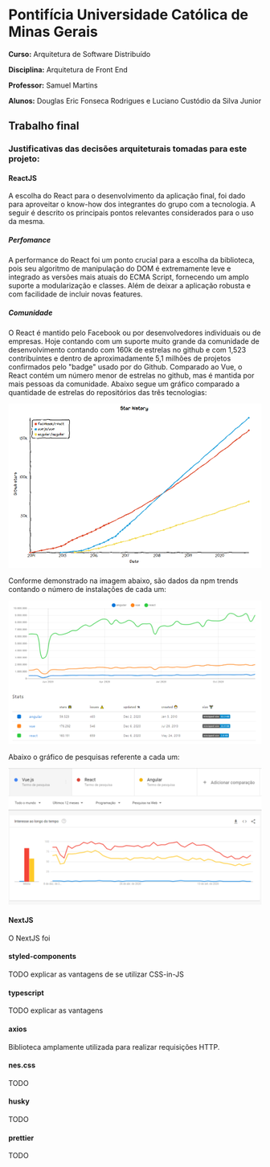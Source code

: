 # Pontifícia Universidade Católica de Minas Gerais

**Curso:** Arquitetura de Software Distribuído

**Disciplina:** Arquitetura de Front End

**Professor:** Samuel Martins

**Alunos:** Douglas Eric Fonseca Rodrigues e Luciano Custódio da Silva Junior

## Trabalho final

### Justificativas das decisões arquiteturais tomadas para este projeto:

#### ReactJS

A escolha do React para o desenvolvimento da aplicação final, foi dado para aproveitar o know-how dos integrantes do grupo com a tecnologia. A seguir é descrito os principais pontos relevantes considerados para o uso da mesma.

##### Perfomance

A performance do React foi um ponto crucial para a escolha da biblioteca, pois seu algoritmo de manipulação do DOM é extremamente leve e integrado as versões mais atuais do ECMA Script, fornecendo um amplo suporte a modularização e classes. Além de deixar a aplicação robusta e com facilidade de incluir novas features.

##### Comunidade

O React é mantido pelo Facebook ou por desenvolvedores individuais ou de empresas. Hoje contando com um suporte muito grande da comunidade de desenvolvimento contando com 160k de estrelas no github e com 1,523 contribuintes e dentro de aproximadamente 5,1 milhões de projetos confirmados pelo "badge" usado por do Github. Comparado ao Vue, o React contém um número menor de estrelas no github, mas é mantida por mais pessoas da comunidade. Abaixo segue um gráfico comparado a quantidade de estrelas do repositórios das três tecnologias:

![Github Stars](https://github.com/dougefr/afe-trabalho-final/blob/master/images/starsGit.png?raw=true)

Conforme demonstrado na imagem abaixo, são dados da npm trends contando o número de instalações de cada um:

![NPM Trends](https://github.com/dougefr/afe-trabalho-final/blob/master/images/npmTrends1.png?raw=true)

Abaixo o gráfico de pesquisas referente a cada um:

![Google Trends](https://github.com/dougefr/afe-trabalho-final/blob/master/images/googleTrends.png?raw=true)

#### NextJS

O NextJS foi

#### styled-components

TODO explicar as vantagens de se utilizar CSS-in-JS

#### typescript

TODO explicar as vantagens

#### axios

Biblioteca amplamente utilizada para realizar requisições HTTP.

#### nes.css

TODO

#### husky

TODO

#### prettier

TODO
